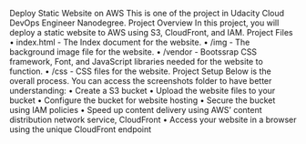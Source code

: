 Deploy Static Website on AWS
This is one of the project in Udacity Cloud DevOps Engineer Nanodegree.
Project Overview
In this project, you will deploy a static website to AWS using S3, CloudFront, and IAM.
Project Files
•	index.html - The Index document for the website.
•	/img - The background image file for the website.
•	/vendor - Bootssrap CSS framework, Font, and JavaScript libraries needed for the website to function.
•	/css - CSS files for the website.
Project Setup
Below is the overall process. You can access the screenshots folder to have better understanding:
•	Create a S3 bucket
•	Upload the website files to your bucket
•	Configure the bucket for website hosting
•	Secure the bucket using IAM policies
•	Speed up content delivery using AWS’ content distribution network service, CloudFront
•	Access your website in a browser using the unique CloudFront endpoint
